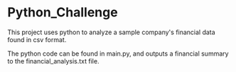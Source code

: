 # Python_Challenge

This project uses python to analyze a sample company's financial data found in csv format.

The python code can be found in main.py, and outputs a financial summary to the financial_analysis.txt file.
